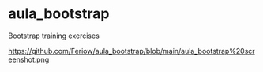 # aula_bootstrap

Bootstrap training exercises

https://github.com/Feriow/aula_bootstrap/blob/main/aula_bootstrap%20screenshot.png
